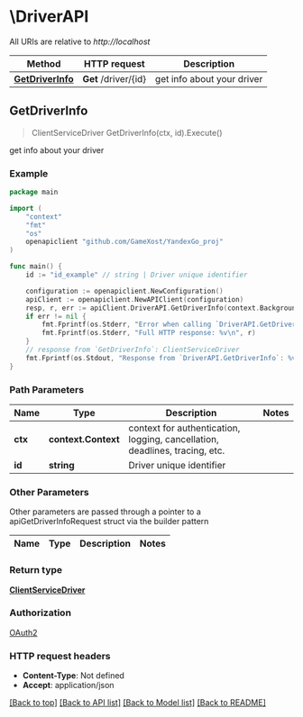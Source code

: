 # \DriverAPI

All URIs are relative to *http://localhost*

Method | HTTP request | Description
------------- | ------------- | -------------
[**GetDriverInfo**](DriverAPI.md#GetDriverInfo) | **Get** /driver/{id} | get info about your driver



## GetDriverInfo

> ClientServiceDriver GetDriverInfo(ctx, id).Execute()

get info about your driver

### Example

```go
package main

import (
	"context"
	"fmt"
	"os"
	openapiclient "github.com/GameXost/YandexGo_proj"
)

func main() {
	id := "id_example" // string | Driver unique identifier

	configuration := openapiclient.NewConfiguration()
	apiClient := openapiclient.NewAPIClient(configuration)
	resp, r, err := apiClient.DriverAPI.GetDriverInfo(context.Background(), id).Execute()
	if err != nil {
		fmt.Fprintf(os.Stderr, "Error when calling `DriverAPI.GetDriverInfo``: %v\n", err)
		fmt.Fprintf(os.Stderr, "Full HTTP response: %v\n", r)
	}
	// response from `GetDriverInfo`: ClientServiceDriver
	fmt.Fprintf(os.Stdout, "Response from `DriverAPI.GetDriverInfo`: %v\n", resp)
}
```

### Path Parameters


Name | Type | Description  | Notes
------------- | ------------- | ------------- | -------------
**ctx** | **context.Context** | context for authentication, logging, cancellation, deadlines, tracing, etc.
**id** | **string** | Driver unique identifier | 

### Other Parameters

Other parameters are passed through a pointer to a apiGetDriverInfoRequest struct via the builder pattern


Name | Type | Description  | Notes
------------- | ------------- | ------------- | -------------


### Return type

[**ClientServiceDriver**](ClientServiceDriver.md)

### Authorization

[OAuth2](../README.md#OAuth2)

### HTTP request headers

- **Content-Type**: Not defined
- **Accept**: application/json

[[Back to top]](#) [[Back to API list]](../README.md#documentation-for-api-endpoints)
[[Back to Model list]](../README.md#documentation-for-models)
[[Back to README]](../README.md)

